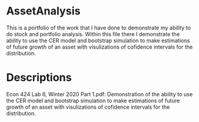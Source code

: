 # AssetAnalysis
This is a portfolio of the work that I have done to demonstrate my ability to do stock and portfolio analysis. Within this file there I demonstrate the ability to use the CER model and bootstrap simulation to make estimations of future growth of an asset with visulizations of cofidence intervals for the distribution.
# Descriptions
Econ 424 Lab 6, Winter 2020 Part 1.pdf:
  Demonstration of the ability to use the CER model and bootstrap simulation to make estimations of future growth of an asset with  visulizations of cofidence intervals for the distribution.
  
